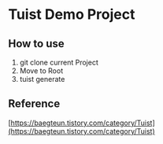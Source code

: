 # Tuist Demo Project
## How to use
1. git clone current Project
2. Move to Root
3. tuist generate

## Reference
[https://baegteun.tistory.com/category/Tuist](https://baegteun.tistory.com/category/Tuist)
